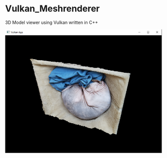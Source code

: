 # Vulkan_Meshrenderer
3D Model viewer using Vulkan written in C++

![Screenshot of obj mesh in app](screenshots/Screenshot_abra_vulkanmeshrenderer.png)
